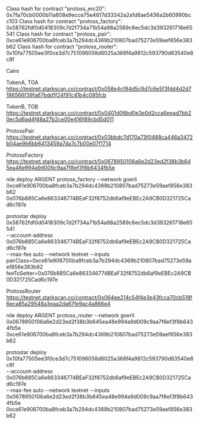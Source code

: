 Class hash for contract "protoss_erc20": 0x7fa70cb0000b11a608e9ecce75e4617d33342a2a1d6ae5436a2b60990bcc103
Class hash for contract "protoss_factory": 0x58762fdf0d0418309c7d2f734a71b54a98a2589c6ec5dc3d393261718e65541
Class hash for contract "protoss_pair": 0xce61e906700ba8fceb3a7b294dc4369b210807bad75273e59aef856e383b62
Class hash for contract "protoss_router": 0x10fa77505ee3f0ce3d7c751096058d6025a368f4a9812c593790d63540e8c8f

Cairo

TokenA, TOA
https://testnet.starkscan.co/contract/0x058e4cf84d5c9d7c6e5f3fdd4d2d7186566f39fa67bdd1f24f91c41b4c095fcb

TokenB, TOB
https://testnet.starkscan.co/contract/0x0401d06bd0e3e0d2cca6eead7bb20ec5d6ad4f48a27b2ce00e416f89cbd5d011

ProtossPair
https://testnet.starkscan.co/contract/0x03bbdc7d170a73f0488ca446a3472b04ae9b6bb6413459a7da7c7b00e07f1714

ProtossFactory
https://testnet.starkscan.co/contract/0x0678950106a6e2d23ed2f38b3b645ea48e994a9d009c9aa7f8ef3f8b6434fb5e

nile deploy ARGENT protoss_factory --network goerli 0xce61e906700ba8fceb3a7b294dc4369b210807bad75273e59aef856e383b62 0x076b885Ca6e863346774BEaF32f8752db6af9eEBEc2A9CB0D321725Cad6c197e

protostar deploy 0x58762fdf0d0418309c7d2f734a71b54a98a2589c6ec5dc3d393261718e65541 \
  --account-address 0x076b885Ca6e863346774BEaF32f8752db6af9eEBEc2A9CB0D321725Cad6c197e \
  --max-fee auto --network testnet
  --inputs pairClass=0xce61e906700ba8fceb3a7b294dc4369b210807bad75273e59aef856e383b62 feeToSetter=0x076b885Ca6e863346774BEaF32f8752db6af9eEBEc2A9CB0D321725Cad6c197e

ProtossRouter
https://testnet.starkscan.co/contract/0x064ee214c54f4e3e43fcca70cb518f6eca85a29548a3eaa2da67fe9ac4a866e4

nile deploy ARGENT protoss_router --network goerli 0x0678950106a6e2d23ed2f38b3b645ea48e994a9d009c9aa7f8ef3f8b6434fb5e 0xce61e906700ba8fceb3a7b294dc4369b210807bad75273e59aef856e383b62

protostar deploy 0x10fa77505ee3f0ce3d7c751096058d6025a368f4a9812c593790d63540e8c8f \
  --account-address 0x076b885Ca6e863346774BEaF32f8752db6af9eEBEc2A9CB0D321725Cad6c197e \
  --max-fee auto --network testnet
  --inputs \
    0x0678950106a6e2d23ed2f38b3b645ea48e994a9d009c9aa7f8ef3f8b6434fb5e
    0xce61e906700ba8fceb3a7b294dc4369b210807bad75273e59aef856e383b62
